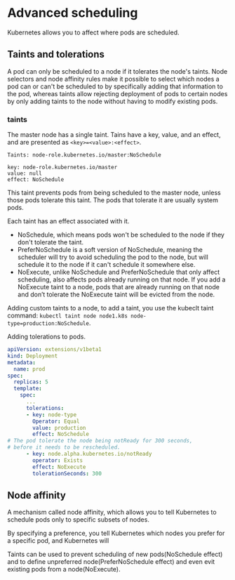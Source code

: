 # Advanced scheduling

Kubernetes allows you to affect where pods are scheduled.

## Taints and tolerations

A pod can only be scheduled to a node if it tolerates the node's taints. Node
selectors and node affinity rules make it possible to select which nodes a pod
can or can't be scheduled to by specifically adding that information to the pod,
whereas taints allow rejecting deployment of pods to certain nodes by only
adding taints to the node without having to modify existing pods.

### taints

The master node has a single taint. Tains have a key, value, and an effect, and
are presented as `<key>=<value>:<effect>`.

```text
Taints: node-role.kubernetes.io/master:NoSchedule

key: node-role.kubernetes.io/master
value: null
effect: NoSchedule
```

This taint prevents pods from being scheduled to the master node, unless those
pods tolerate this taint. The pods that tolerate it are usually system pods.

Each taint has an effect associated with it.

* NoSchedule, which means pods won't be scheduled to the node if they don't
  tolerate the taint.
* PreferNoSchedule is a soft version of NoSchedule, meaning the scheduler will
  try to avoid scheduling the pod to the node, but will schedule it to the node
  if it can't schedule it somewhere else.
* NoExecute, unlike NoSchedule and PreferNoSchedule that only affect scheduling,
  also affects pods already running on that node.  If you add a NoExecute taint
  to a node, pods that are already running on that node and don’t tolerate the
  NoExecute taint will be evicted from the node.

Adding custom taints to a node, to add a taint, you use the kubeclt taint
command: `kubectl taint node node1.k8s node-type=production:NoSchedule`.

Adding tolerations to pods.

```yaml
apiVersion: extensions/v1beta1
kind: Deployment
metadata:
  name: prod
spec:
  replicas: 5
  template:
    spec:
      ...
      tolerations:
      - key: node-type
        Operator: Equal
        value: production
        effect: NoSchedule
# The pod tolerate the node being notReady for 300 seconds,
# before it needs to be rescheduled.
      - key: node.alpha.kubernetes.io/notReady
        operator: Exists
        effect: NoExecute
        tolerationSeconds: 300
```

## Node affinity

A mechanism called node affinity, which allows you to tell Kubernetes to
schedule pods only to specific subsets of nodes.

By specifying a preference, you tell Kubernetes which nodes you prefer for a
specific pod, and Kubernetes will

Taints can be used to prevent scheduling of new pods(NoSchedule effect) and to
define unpreferred node(PreferNoSchedule effect) and even evit existing pods
from a node(NoExecute).
